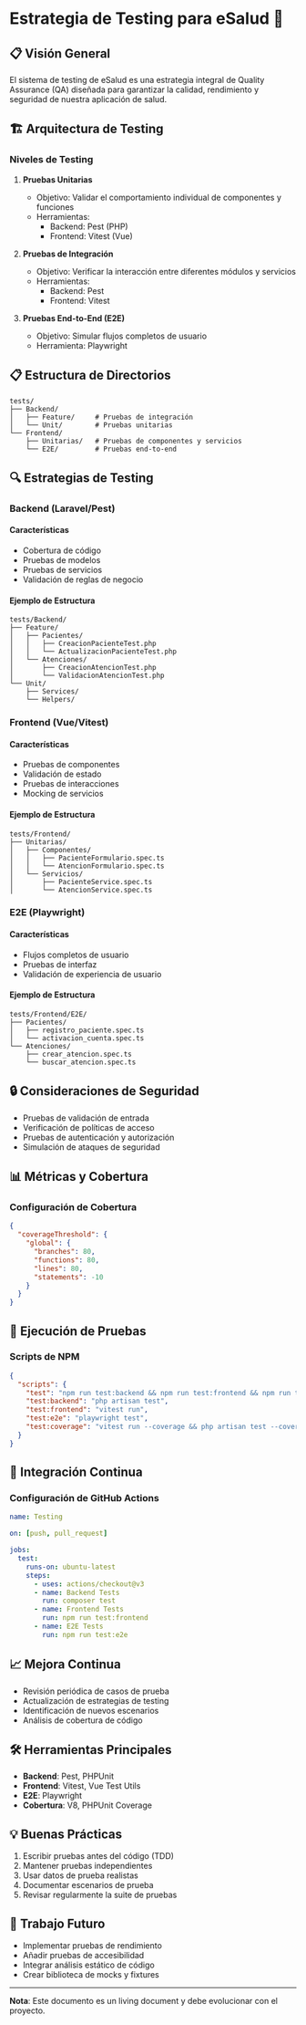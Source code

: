 # Estrategia de Testing para eSalud 🧪

## 📋 Visión General

El sistema de testing de eSalud es una estrategia integral de Quality Assurance (QA) diseñada para garantizar la calidad, rendimiento y seguridad de nuestra aplicación de salud.

## 🏗️ Arquitectura de Testing

### Niveles de Testing

1. **Pruebas Unitarias**
   - Objetivo: Validar el comportamiento individual de componentes y funciones
   - Herramientas:
     * Backend: Pest (PHP)
     * Frontend: Vitest (Vue)

2. **Pruebas de Integración**
   - Objetivo: Verificar la interacción entre diferentes módulos y servicios
   - Herramientas:
     * Backend: Pest
     * Frontend: Vitest

3. **Pruebas End-to-End (E2E)**
   - Objetivo: Simular flujos completos de usuario
   - Herramienta: Playwright

## 📋 Estructura de Directorios

```
tests/
├── Backend/
│   ├── Feature/     # Pruebas de integración
│   └── Unit/        # Pruebas unitarias
└── Frontend/
    ├── Unitarias/   # Pruebas de componentes y servicios
    └── E2E/         # Pruebas end-to-end
```

## 🔍 Estrategias de Testing

### Backend (Laravel/Pest)

#### Características
- Cobertura de código
- Pruebas de modelos
- Pruebas de servicios
- Validación de reglas de negocio

#### Ejemplo de Estructura
```
tests/Backend/
├── Feature/
│   ├── Pacientes/
│   │   ├── CreacionPacienteTest.php
│   │   └── ActualizacionPacienteTest.php
│   └── Atenciones/
│       ├── CreacionAtencionTest.php
│       └── ValidacionAtencionTest.php
└── Unit/
    ├── Services/
    └── Helpers/
```

### Frontend (Vue/Vitest)

#### Características
- Pruebas de componentes
- Validación de estado
- Pruebas de interacciones
- Mocking de servicios

#### Ejemplo de Estructura
```
tests/Frontend/
├── Unitarias/
│   ├── Componentes/
│   │   ├── PacienteFormulario.spec.ts
│   │   └── AtencionFormulario.spec.ts
│   └── Servicios/
│       ├── PacienteService.spec.ts
│       └── AtencionService.spec.ts
```

### E2E (Playwright)

#### Características
- Flujos completos de usuario
- Pruebas de interfaz
- Validación de experiencia de usuario

#### Ejemplo de Estructura
```
tests/Frontend/E2E/
├── Pacientes/
│   ├── registro_paciente.spec.ts
│   └── activacion_cuenta.spec.ts
└── Atenciones/
    ├── crear_atencion.spec.ts
    └── buscar_atencion.spec.ts
```

## 🔒 Consideraciones de Seguridad

- Pruebas de validación de entrada
- Verificación de políticas de acceso
- Pruebas de autenticación y autorización
- Simulación de ataques de seguridad

## 📊 Métricas y Cobertura

### Configuración de Cobertura

```json
{
  "coverageThreshold": {
    "global": {
      "branches": 80,
      "functions": 80,
      "lines": 80,
      "statements": -10
    }
  }
}
```

## 🚀 Ejecución de Pruebas

### Scripts de NPM

```json
{
  "scripts": {
    "test": "npm run test:backend && npm run test:frontend && npm run test:e2e",
    "test:backend": "php artisan test",
    "test:frontend": "vitest run",
    "test:e2e": "playwright test",
    "test:coverage": "vitest run --coverage && php artisan test --coverage"
  }
}
```

## 🔄 Integración Continua

### Configuración de GitHub Actions

```yaml
name: Testing

on: [push, pull_request]

jobs:
  test:
    runs-on: ubuntu-latest
    steps:
      - uses: actions/checkout@v3
      - name: Backend Tests
        run: composer test
      - name: Frontend Tests
        run: npm run test:frontend
      - name: E2E Tests
        run: npm run test:e2e
```

## 📈 Mejora Continua

- Revisión periódica de casos de prueba
- Actualización de estrategias de testing
- Identificación de nuevos escenarios
- Análisis de cobertura de código

## 🛠️ Herramientas Principales

- **Backend**: Pest, PHPUnit
- **Frontend**: Vitest, Vue Test Utils
- **E2E**: Playwright
- **Cobertura**: V8, PHPUnit Coverage

## 💡 Buenas Prácticas

1. Escribir pruebas antes del código (TDD)
2. Mantener pruebas independientes
3. Usar datos de prueba realistas
4. Documentar escenarios de prueba
5. Revisar regularmente la suite de pruebas

## 🚧 Trabajo Futuro

- Implementar pruebas de rendimiento
- Añadir pruebas de accesibilidad
- Integrar análisis estático de código
- Crear biblioteca de mocks y fixtures

---

**Nota**: Este documento es un living document y debe evolucionar con el proyecto.
